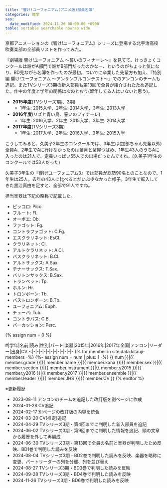 ```yaml
---
title: "響け!ユーフォニアム(アニメ版)部員名簿"
categories: 雑学
seo:
  date_modified: 2024-11-26 00:00:00 +0900
table: sortable searchable nowrap wide
---
```


京都アニメーションの《響け!ユーフォニアム》シリーズに登場する北宇治高校吹奏楽部の全部員リストを作ってみた。

『劇場版 響け!ユーフォニアム ～誓いのフィナーレ～』を見てて、けっきょくコンクールは誰がA部門で誰がB部門だったのかなー、というのがちょっと気になり、BD見ながら名簿を作ったのが最初。ついでに卒業した先輩方も加え、『特別編 響け!ユーフォニアム ～アンサンブルコンテスト～』でのアンコンのチームも追記。またTVシリーズ3期の新入部員も第13回で全員が紹介されたため追記した。作中の年度と学年の関係は次のとおり(留年してる人はいないと思う)。

- **2015年度**(TVシリーズ1期、2期)
  - 1年生: 2015入学、2年生: 2014入学、3年生: 2013入学
- **2016年度**(リズと青い鳥、誓いのフィナーレ)
  - 1年生: 2016入学、2年生: 2015入学、3年生: 2014入学
- **2017年度**(TVシリーズ3期)
  - 1年生: 2017入学、2年生: 2016入学、3年生: 2015入学

こうしてみると、久美子2年生のコンクールでは、3年生は(加部ちゃん先輩以外)全員A、2年生でAに行けなかったのは葉月と釜屋つばめ、1年生43人のうちAに入ったのは21人で、定員いっぱい55人での出場だったんですね。(久美子1年生のコンクールでは53人だった)

久美子3年生の『響け!ユーフォニアム3』では部員が総勢90名とのことなので、1年生は25人。去年の43人に比べるとだいぶ少なかった様子。3年生で転入してきた黒江真由を足すと、全部で91人ですね。

担当楽器は下記の略称で記載した。

- ピッコロ: Picc.
- フルート: Fl.
- オーボエ: Ob.
- ファゴット: Fg.
- コントラファゴット: C.Fg.
- エスクラリネット: EsCl.
- クラリネット: Cl.
- アルトクラリネット: A.Cl.
- バスクラリネット: B.Cl.
- アルトサックス: A.Sax.
- テナーサックス: T.Sax.
- バリトンサックス: B.Sax.
- トランペット: Tp.
- ホルン: Hr.
- トロンボーン: Tb.
- バストロンボーン: B.Tb.
- ユーフォニアム: Euph.
- チューバ: Tub.
- コントラバス: C.B.
- パーカッション: Perc.

{% assign num = 0 %}

\#|学年|名前|読み|性別|パート|楽器|2015年|2016年|2017年全国|アンコン|リーダー|出身|CV
-:|-|-|-|-|-|-|-|-|-|-|-|-
{% for member in site.data.kitauji-members -%}
{%- assign num = num | plus: 1 -%}
{{ num }}|{{ member.grade }}|{{ member.name }}|{{ member.kana }}|{{ member.sex }}|{{ member.section }}|{{ member.instrument }}|{{ member.y2015 }}|{{ member.y2016 }}|{{ member.y2017 }}|{{ member.ensemble }}|{{ member.leader }}|{{ member.JHS }}|{{ member.CV }}
{% endfor %}

※更新履歴

- 2023-08-11 アンコンのチームを追記した改訂版を別ページに作成
- 2024-01-28 CV追記
- 2024-02-17 別ページの改訂版の内容を統合
- 2024-03-20 CV(推定)追記
- 2024-04-29 TVシリーズ3期・第4回までに判明した新入部員を追記
- 2024-06-02 TVシリーズ3期・第9回までに判明した情報を追記、頭の文章から履歴を外して再編成
- 2024-06-30 TVシリーズ3期・第13回で全員の名前と楽器が判明したため反映、BD1巻で判明した読みを反映
- 2024-08-04 TVシリーズ3期・BD2巻で判明した読みを反映、楽器を略称に変更、パートリーダーの列を分離、列を並び替え
- 2024-08-27 TVシリーズ3期・BD3巻で判明した読みを反映
- 2024-09-28 TVシリーズ3期・BD4巻で判明した読みを反映
- 2024-11-26 TVシリーズ3期・BD6巻で判明した読みを反映
